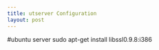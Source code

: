 ```yaml
---
title: utserver Configuration
layout: post
---
```


#ubuntu server
    sudo apt-get install libssl0.9.8:i386